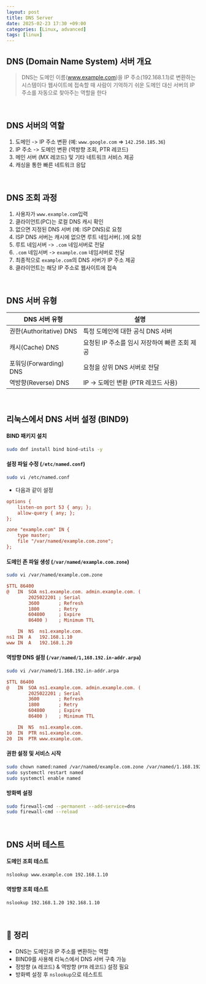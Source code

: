 ```yaml
---
layout: post
title: DNS Server
date: 2025-02-23 17:30 +09:00
categories: [Linux, advanced]
tags: [linux]     
---
```


## DNS (Domain Name System) 서버 개요
> DNS는 도메인 이름(www.example.com)을 IP 주소(192.168.1.1)로 변환하는 시스템이다
> 웹사이트에 접속할 때 사람이 기억하기 쉬운 도메인 대신 서버의 IP 주소를 자동으로 찾아주는 역할을 한다

<br>

## DNS 서버의 역할
1. 도메인 -> IP 주소 변환 (예: `www.google.com` => `142.250.185.36`)
2. IP 주소 -> 도메인 변환 (역방향 조회, PTR 레코드)
3. 메인 서버 (MX 레코드) 및 기타 네트워크 서비스 제공
4. 캐싱을 통한 빠른 네트워크 응답

<br>

## DNS 조회 과정
1. 사용자가 `www.example.com`입력
2. 클라이언트(PC)는 로컬 DNS 캐시 확인
3. 없으면 지정된 DNS 서버 (예: ISP DNS)로 요청
4. ISP DNS 서버는 캐시에 없으면 루트 네임서버(`.`)에 요청
5. 루트 네임서버 -> `.com` 네임서버로 전달
6. `.com` 네임서버 -> `example.com` 네임서버로 전달
7. 최종적으로 `example.com`의 DNS 서버가 IP 주소 제공
8. 클라이언트는 해당 IP 주소로 웹사이트에 접속

<br>

## DNS 서버 유형

| DNS 서버 유형 | 설명 |
|---|---|
| 권한(Authoritative) DNS | 특정 도메인에 대한 공식 DNS 서버 |
| 캐시(Cache) DNS | 요청된 IP 주소를 임시 저장하여 빠른 조회 제공 |
| 포워딩(Forwarding) DNS | 요청을 상위 DNS 서버로 전달 |
| 역방향(Reverse) DNS | IP -> 도메인 변환 (PTR 레코드 사용) |

<br>

## 리눅스에서 DNS 서버 설정 (BIND9)

#### BIND 패키지 설치

```bash
sudo dnf install bind bind-utils -y
```

#### 설정 파일 수정 (`/etc/named.conf`)

```bash
sudo vi /etc/named.conf
```

- 다음과 같이 설정

```ini
options {
    listen-on port 53 { any; };
    allow-query { any; };
};

zone "example.com" IN {
    type master;
    file "/var/named/example.com.zone";
};
```

#### 도메인 존 파일 생성 (`/var/named/example.com.zone`)

```bash
sudo vi /var/named/example.com.zone
```

```ini
$TTL 86400
@   IN  SOA ns1.example.com. admin.example.com. (
        2025022201 ; Serial
        3600       ; Refresh
        1800       ; Retry
        604800     ; Expire
        86400 )    ; Minimum TTL

    IN  NS  ns1.example.com.
ns1 IN  A   192.168.1.10
www IN  A   192.168.1.20
```

#### 역방향 DNS 설정 (`/var/named/1,168.192.in-addr.arpa`)

```bash
sudo vi /var/named/1.168.192.in-addr.arpa
```

```ini
$TTL 86400
@   IN  SOA ns1.example.com. admin.example.com. (
        2025022201 ; Serial
        3600       ; Refresh
        1800       ; Retry
        604800     ; Expire
        86400 )    ; Minimum TTL

    IN  NS  ns1.example.com.
10  IN  PTR ns1.example.com.
20  IN  PTR www.example.com.
```

#### 권한 설정 및 서비스 시작

```bash
sudo chown named:named /var/named/example.com.zone /var/named/1.168.192.in-addr.arpa
sudo systemctl restart named
sudo systemctl enable named
```

#### 방화벽 설정

```bash
sudo firewall-cmd --permanent --add-service=dns
sudo firewall-cmd --reload
```

<br>

## DNS 서버 테스트

#### 도메인 조회 테스트

```bash
nslookup www.example.com 192.168.1.10
```

#### 역방향 조회 테스트

```bash
nslookup 192.168.1.20 192.168.1.10
```

<br>

## 🎯 정리
- DNS는 도메인과 IP 주소를 변환하는 역할
- BIND9를 사용해 리눅스에서 DNS 서버 구축 가능
- 정방향 (`A` 레코드) & 역방향 (`PTR` 레코드) 설정 필요
- 방화벽 설정 후 `nslookup`으로 테스트트
